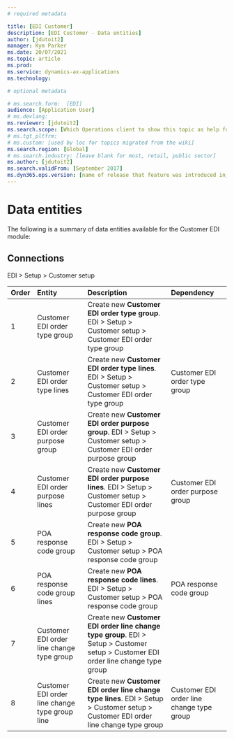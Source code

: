 ```yaml
---
# required metadata

title: [EDI Customer]
description: [EDI Customer - Data entities]
author: [jdutoit2]
manager: Kym Parker
ms.date: 20/07/2021
ms.topic: article
ms.prod: 
ms.service: dynamics-ax-applications
ms.technology: 

# optional metadata

# ms.search.form:  [EDI]
audience: [Application User]
# ms.devlang: 
ms.reviewer: [jdutoit2]
ms.search.scope: [Which Operations client to show this topic as help for, to be set by content strategist, see list here: https://microsoft.sharepoint.com/teams/DynDoc/_layouts/15/WopiFrame.aspx?sourcedoc={23419e1c-eb64-42e9-aa9b-79875b428718}&action=edit&wd=target%28Core%20Dynamics%20AX%20CP%20requirements%2Eone%7C4CC185C0%2DEFAA%2D42CD%2D94B9%2D8F2A45E7F61A%2FVersions%20list%20for%20docs%20topics%7CC14BE630%2D5151%2D49D6%2D8305%2D554B5084593C%2F%29]
# ms.tgt_pltfrm: 
# ms.custom: [used by loc for topics migrated from the wiki]
ms.search.region: [Global]
# ms.search.industry: [leave blank for most, retail, public sector]
ms.author: [jdutoit2]
ms.search.validFrom: [September 2017]
ms.dyn365.ops.version: [name of release that feature was introduced in, see list here: https://microsoft.sharepoint.com/teams/DynDoc/_layouts/15/WopiFrame.aspx?sourcedoc={23419e1c-eb64-42e9-aa9b-79875b428718}&action=edit&wd=target%28Core%20Dynamics%20AX%20CP%20requirements%2Eone%7C4CC185C0%2DEFAA%2D42CD%2D94B9%2D8F2A45E7F61A%2FVersions%20list%20for%20docs%20topics%7CC14BE630%2D5151%2D49D6%2D8305%2D554B5084593C%2F%29]
---
```


# Data entities

The following is a summary of data entities available for the Customer EDI module:

## Connections
EDI > Setup > Customer setup

**Order**         | **Entity**                      | **Description**	                                         | **Dependency**
:-----            |:------------------------        |:-------------------                                      |:------------------------
1	                | Customer EDI order type group   | Create new **Customer EDI order type group**. EDI > Setup > Customer setup > Customer EDI order type group
2	                | Customer EDI order type lines   | Create new **Customer EDI order type lines**. EDI > Setup > Customer setup > Customer EDI order type group  | Customer EDI order type group
3	                | Customer EDI order purpose group  | Create new **Customer EDI order purpose group**. EDI > Setup > Customer setup > Customer EDI order purpose group
4	                | Customer EDI order purpose lines  | Create new **Customer EDI order purpose lines**. EDI > Setup > Customer setup > Customer EDI order purpose group | Customer EDI order purpose group
5	                | POA response code group           | Create new **POA response code group**. EDI > Setup > Customer setup > POA response code group
6	                | POA response code group lines     | Create new **POA response code lines**. EDI > Setup > Customer setup > POA response code group  | POA response code group
7	                | Customer EDI order line change type group       | Create new **Customer EDI order line change type group**. EDI > Setup > Customer setup > Customer EDI order line change type group
8	                | Customer EDI order line change type group line  | Create new **Customer EDI order line change type lines**. EDI > Setup > Customer setup > Customer EDI order line change type group  | Customer EDI order line change type group


